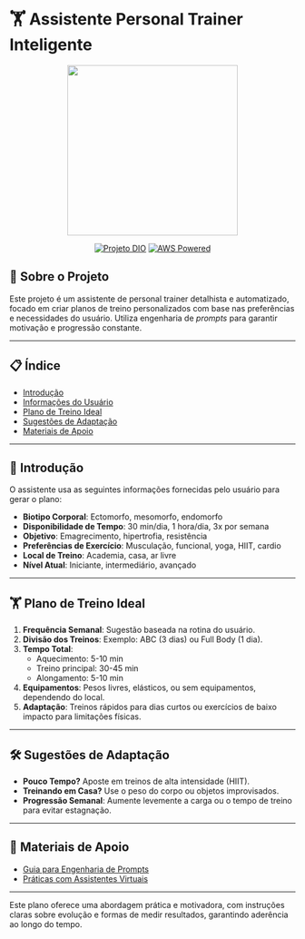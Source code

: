 # 🏋️ Assistente Personal Trainer Inteligente

<p align="center">
    <img width="300px" src="https://via.placeholder.com/300">

</p>

<p align="center">
<a href="https://dio.me/"><img src="https://img.shields.io/badge/Projeto-DIO-FED564?logo=youtube" alt="Projeto DIO"></a>
<a href="https://aws.amazon.com/"><img src="https://img.shields.io/badge/Infraestrutura-AWS-FED564?logo=icloud&logoColor=white" alt="AWS Powered"></a>
</p>

## 🎯 Sobre o Projeto

Este projeto é um assistente de personal trainer detalhista e automatizado, focado em criar planos de treino personalizados com base nas preferências e necessidades do usuário. Utiliza engenharia de *prompts* para garantir motivação e progressão constante.

---

## 📋 Índice

- [Introdução](#introdução)  
- [Informações do Usuário](#informações-do-usuário)  
- [Plano de Treino Ideal](#plano-de-treino-ideal)  
- [Sugestões de Adaptação](#sugestões-de-adaptação)  
- [Materiais de Apoio](#materiais-de-apoio)

---

## 📝 Introdução

O assistente usa as seguintes informações fornecidas pelo usuário para gerar o plano:

- **Biotipo Corporal**: Ectomorfo, mesomorfo, endomorfo  
- **Disponibilidade de Tempo**: 30 min/dia, 1 hora/dia, 3x por semana  
- **Objetivo**: Emagrecimento, hipertrofia, resistência  
- **Preferências de Exercício**: Musculação, funcional, yoga, HIIT, cardio  
- **Local de Treino**: Academia, casa, ar livre  
- **Nível Atual**: Iniciante, intermediário, avançado

---

## 🏋️ Plano de Treino Ideal

1. **Frequência Semanal**: Sugestão baseada na rotina do usuário.  
2. **Divisão dos Treinos**: Exemplo: ABC (3 dias) ou Full Body (1 dia).  
3. **Tempo Total**:
   - Aquecimento: 5-10 min  
   - Treino principal: 30-45 min  
   - Alongamento: 5-10 min  
4. **Equipamentos**: Pesos livres, elásticos, ou sem equipamentos, dependendo do local.  
5. **Adaptação**: Treinos rápidos para dias curtos ou exercícios de baixo impacto para limitações físicas.

---

## 🛠️ Sugestões de Adaptação

- **Pouco Tempo?** Aposte em treinos de alta intensidade (HIIT).  
- **Treinando em Casa?** Use o peso do corpo ou objetos improvisados.  
- **Progressão Semanal**: Aumente levemente a carga ou o tempo de treino para evitar estagnação.

---

## 📖 Materiais de Apoio

- [Guia para Engenharia de Prompts](https://textcortex.com/pt/post/prompt-engineering-guide)  
- [Práticas com Assistentes Virtuais](https://fvivas.com/assistentes-virtuais-explicados)

---

Este plano oferece uma abordagem prática e motivadora, com instruções claras sobre evolução e formas de medir resultados, garantindo aderência ao longo do tempo.
